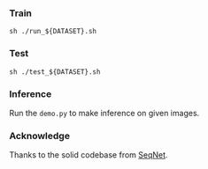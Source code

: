 ### Train
`sh ./run_${DATASET}.sh`

### Test
`sh ./test_${DATASET}.sh`

### Inference
Run the `demo.py` to make inference on given images.





### Acknowledge

Thanks to the solid codebase from [SeqNet](https://github.com/serend1p1ty/SeqNet).

